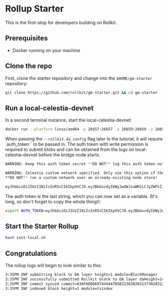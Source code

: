 # Rollup Starter

This is the first-stop for developers building on Rollkit.

## Prerequisites

* Docker running on your machine

## Clone the repo

First, clone the starter repository and change into the `$HOME/gm-starter` repository:

```bash
git clone https://github.com/rollkit/gm-starter.git && cd gm-starter
```

## Run a local-celestia-devnet

In a second terminal instance, start the local-celestia-devnet:

```bash
docker run --platform linux/amd64 -p 26657:26657 -p 26659:26659 -p 26658:26658 ghcr.io/rollkit/local-celestia-devnet:v0.11.0-rc8
```

When passing the `--rollkit.da_config` flag later in the tutorial, it will require `auth_token`` to be passed in. The auth token with write permission is required to submit blobs and can be obtained from the logs on local-celestia-devnet before the bridge node starts.

```bash
WARNING: Keep this auth token secret **DO NOT** log this auth token outside of development. CELESTIA_NODE_AUTH_TOKEN=

WARNING: Celestia custom network specified. Only use this option if the node is freshly created and initialized.
**DO NOT** run a custom network over an already-existing node store!

eyJhbGciOiJIUzI1NiIsInR5cCI6IkpXVCJ9.eyJBbGxvdyI6WyJwdWJsaWMiLCJyZWFkIiwid3JpdGUiLCJhZG1pbiJdfQ.a_-CStbScoe_ot8Z1K9YaccvhngeieiSBdgO4uObuvI // [!code focus]
```

The auth token is the last string, which you can now set as a variable. (It's long, so don't forget to copy the whole thing!):

```bash
export AUTH_TOKEN=eyJhbGciOiJIUzI1NiIsInR5cCI6IkpXVCJ9.eyJBbGxvdyI6WyJwdWJsaWMiLCJyZWFkIiwid3JpdGUiLCJhZG1pbiJdfQ.a_-CStbScoe_ot8Z1K9YaccvhngeieiSBdgO4uObuvI
```

## Start the Starter Rollup

```bash
bash init-local.sh
```

## Congratulations

The rollup logs will begin to look similar to this:

```bash
3:35PM INF submitting block to DA layer height=1 module=BlockManager
3:35PM INF successfully submitted Rollkit block to DA layer daHeight=148 module=BlockManager rollkitHeight=1
3:35PM INF commit synced commit=436F6D6D697449447B5B3230302031373020313933203836203730203334203139302031353220383220313432203133342034382032333520343920363220313720323131203133312032343720313133203634203933203134372032332031353920323435203931203133342031342031333520323138203138355D3A317D
3:35PM INF indexed block height=1 module=txindex
```
